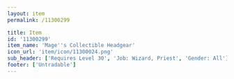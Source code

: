 ```yaml
---
layout: item
permalink: /11300299

title: Item
id: '11300299'
item_name: 'Mage''s Collectible Headgear'
icon_url: 'item/icon/11300024.png'
sub_header: ['Requires Level 30', 'Job: Wizard, Priest', 'Gender: All']
footer: ['Untradable']
---
```

